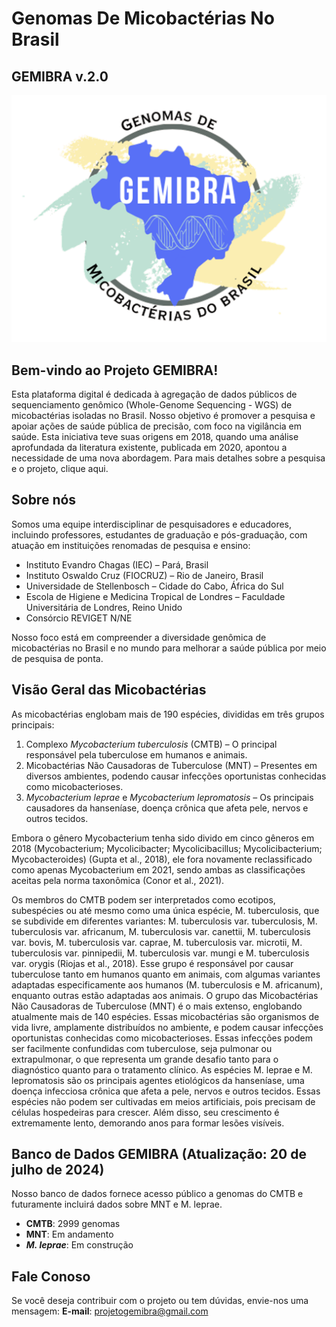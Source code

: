 # **Ge**nomas De **Mi**cobactérias No **Bra**sil
## GEMIBRA v.2.0

![](logo.png)

## Bem-vindo ao Projeto GEMIBRA!
Esta plataforma digital é dedicada à agregação de dados públicos de sequenciamento genômico (Whole-Genome Sequencing - WGS) de micobactérias isoladas no Brasil. Nosso objetivo é promover a pesquisa e apoiar ações de saúde pública de precisão, com foco na vigilância em saúde. Esta iniciativa teve suas origens em 2018, quando uma análise aprofundada da literatura existente, publicada em 2020, apontou a necessidade de uma nova abordagem. Para mais detalhes sobre a pesquisa e o projeto, clique aqui.

## Sobre nós
Somos uma equipe interdisciplinar de pesquisadores e educadores, incluindo professores, estudantes de graduação e pós-graduação, com atuação em instituições renomadas de pesquisa e ensino:

* Instituto Evandro Chagas (IEC) – Pará, Brasil
* Instituto Oswaldo Cruz (FIOCRUZ) – Rio de Janeiro, Brasil
* Universidade de Stellenbosch – Cidade do Cabo, África do Sul
* Escola de Higiene e Medicina Tropical de Londres – Faculdade Universitária de Londres, Reino Unido
* Consórcio REVIGET N/NE

Nosso foco está em compreender a diversidade genômica de micobactérias no Brasil e no mundo para melhorar a saúde pública por meio de pesquisa de ponta.

## Visão Geral das Micobactérias
As micobactérias englobam mais de 190 espécies, divididas em três grupos principais:

1.	Complexo _Mycobacterium tuberculosis_ (CMTB) – O principal responsável pela tuberculose em humanos e animais.
2.	Micobactérias Não Causadoras de Tuberculose (MNT) – Presentes em diversos ambientes, podendo causar infecções oportunistas conhecidas como micobacterioses.
3.	_Mycobacterium leprae_ e _Mycobacterium lepromatosis_ – Os principais causadores da hanseníase, doença crônica que afeta pele, nervos e outros tecidos.

Embora o gênero Mycobacterium tenha sido divido em cinco gêneros em 2018 (Mycobacterium; Mycolicibacter; Mycolicibacillus; Mycolicibacterium; Mycobacteroides) (Gupta et al., 2018), ele fora novamente reclassificado como apenas Mycobacterium em 2021, sendo ambas as classificações aceitas pela norma taxonômica (Conor et al., 2021).

Os membros do CMTB podem ser interpretados como ecotipos, subespécies ou até mesmo como uma única espécie, M. tuberculosis, que se subdivide em diferentes variantes: M. tuberculosis var. tuberculosis, M. tuberculosis var. africanum, M. tuberculosis var. canettii, M. tuberculosis var. bovis, M. tuberculosis var. caprae, M. tuberculosis var. microtii, M. tuberculosis var. pinnipedii, M. tuberculosis var. mungi e M. tuberculosis var. orygis (Riojas et al., 2018). Esse grupo é responsável por causar tuberculose tanto em humanos quanto em animais, com algumas variantes adaptadas especificamente aos humanos (M. tuberculosis e M. africanum), enquanto outras estão adaptadas aos animais.
O grupo das Micobactérias Não Causadoras de Tuberculose (MNT) é o mais extenso, englobando atualmente mais de 140 espécies. Essas micobactérias são organismos de vida livre, amplamente distribuídos no ambiente, e podem causar infecções oportunistas conhecidas como micobacterioses. Essas infecções podem ser facilmente confundidas com tuberculose, seja pulmonar ou extrapulmonar, o que representa um grande desafio tanto para o diagnóstico quanto para o tratamento clínico.
As espécies M. leprae e M. lepromatosis são os principais agentes etiológicos da hanseníase, uma doença infecciosa crônica que afeta a pele, nervos e outros tecidos. Essas espécies não podem ser cultivadas em meios artificiais, pois precisam de células hospedeiras para crescer. Além disso, seu crescimento é extremamente lento, demorando anos para formar lesões visíveis.

## Banco de Dados GEMIBRA (Atualização: 20 de julho de 2024)
Nosso banco de dados fornece acesso público a genomas do CMTB e futuramente incluirá dados sobre MNT e M. leprae.

* **CMTB**: 2999 genomas 
* **MNT**: Em andamento
* ***M. leprae***: Em construção

## Fale Conoso
Se você deseja contribuir com o projeto ou tem dúvidas, envie-nos uma mensagem:
**E-mail**: projetogemibra@gmail.com
 
